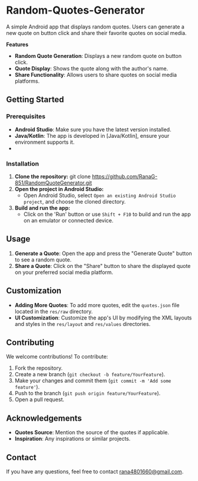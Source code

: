 # Random-Quotes-Generator
A simple Android app that displays random quotes. Users can generate a new quote on button click and share their favorite quotes on social media.

**Features**

- **Random Quote Generation**: Displays a new random quote on button click.
- **Quote Display**: Shows the quote along with the author's name.
- **Share Functionality**: Allows users to share quotes on social media platforms.


## Getting Started

### Prerequisites
- **Android Studio**: Make sure you have the latest version installed.
- **Java/Kotlin**: The app is developed in [Java/Kotlin], ensure your environment supports it.
- 
### Installation
1. **Clone the repository:**
   git clone https://github.com/RanaG-851/RandomQuoteGenerator.git
2. **Open the project in Android Studio:**
   - Open Android Studio, select `Open an existing Android Studio project`, and choose the cloned directory.
3. **Build and run the app:**
   - Click on the 'Run' button or use `Shift + F10` to build and run the app on an emulator or connected device.

## Usage

1. **Generate a Quote**: Open the app and press the "Generate Quote" button to see a random quote.
2. **Share a Quote**: Click on the "Share" button to share the displayed quote on your preferred social media platform.

## Customization

- **Adding More Quotes**: To add more quotes, edit the `quotes.json` file located in the `res/raw` directory.
- **UI Customization**: Customize the app's UI by modifying the XML layouts and styles in the `res/layout` and `res/values` directories.

## Contributing

We welcome contributions! To contribute:

1. Fork the repository.
2. Create a new branch (`git checkout -b feature/YourFeature`).
3. Make your changes and commit them (`git commit -m 'Add some feature'`).
4. Push to the branch (`git push origin feature/YourFeature`).
5. Open a pull request.

## Acknowledgements

- **Quotes Source**: Mention the source of the quotes if applicable.
- **Inspiration**: Any inspirations or similar projects.

## Contact

If you have any questions, feel free to contact rana4801660@gmail.com.
